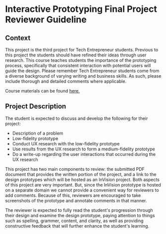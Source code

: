 Interactive Prototyping Final Project Reviewer Guideline
=============================================

## Context

This project is the third project for Tech Entrepreneur students. Previous to this project the students should have refined their ideas through user research. This course teaches students the importance of the prototyping process, specifically that consistent interaction with potential users will guide the design. Please remember Tech Entrepreneur students come from a diverse background of varying writing and business skills. As such, please include thorough and detailed comments where applicable.

Course materials can be found [here.]()

## Project Description

The student is expected to discuss and develop the following for their project:

* Description of a problem
* Low-fidelity prototype
* Conduct UX research with the low-fidelity prototype
* Use results from the UX research to form a medium-fidelity prototype
* Do a write-up regarding the user interactions that occurred during the UX research

This project has two main components to review: the submitted PDF document that provides the written portion of the project, and a link to the design prototypes which will be hosted as an InVision project. Both aspects of this project are very important. But, since the InVision prototype is hosted on a separate domain we cannot provide a convenient way for reviewers to add comments. Because of this, reviewers are encouraged to take screenshots of the prototype and annotate comments in that manner.

The reviewer is expected to fully read the student's progression through their design and examine the design prototype, paying attention to things such as spelling, grammer, content, and clarity, as well as providing constructive feedback that will further enhance the student's learning.

<!--Here is an example <project href = ...>

## Project Specification

### 1 - Content Review

#### Problem description


#### How the problem and design interact


#### If results from the UX research is reflected in the updated prototypes


#### The provided medium-fidelity prototype has a clear user flow and has clickable/interactive features


### 2 - Plan Overview

Reviewers will read the marketing plan and provide feedback on:

#### Use of Proper Spelling/Grammer

We are encouraging students to develop professional-level writing skills for the tech industry so please comment whenever the following may occur:

* Spelling errors
* Run-on sentences
* Pronoun errors
* Misplaced modifiers
* Subject-verd disagreements
* Apostrophe usage

#### Clarity of Writing

The student should accurately and clearly describe specific aspects and details of the marketing plan. Please comment whenever the student's use of words causes confusion.

## Watch Outs

### Submission Format

Students have been instructed to submit their plans in PDF format. Additionally, in the PDF document the student should provide a link to their prototype. This prototype may be in InVision. However, depending on the nature of the student's work or their idea a different format may be submitted. If a student submits the project in a format that renders it difficult to add comments to, please contact reviews@udacity.com post in the Grader community page for guidance.

## Full Details

Here is the link for the [student-facing project description.](https://docs.google.com/document/d/1zxlht9GaXrVkO8lwIFz5T-W5Qfv250GgLHOgYvI2Wk0/pub?embedded=true)

